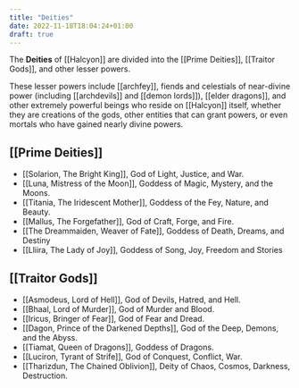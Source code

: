```yaml
---
title: "Deities"
date: 2022-11-18T18:04:24+01:00
draft: true
---
```


The **Deities** of [[Halcyon]] are divided into the [[Prime Deities]], [[Traitor Gods]], and other lesser powers.

These lesser powers include [[archfey]], fiends and celestials of near-divine power (including [[archdevils]] and [[demon lords]]), [[elder dragons]], and other extremely powerful beings who reside on [[Halcyon]] itself, whether they are creations of the gods, other entities that can grant powers, or even mortals who have gained nearly divine powers.

## [[Prime Deities]]
- [[Solarion, The Bright King]], God of Light, Justice, and War.
- [[Luna, Mistress of the Moon]], Goddess of Magic, Mystery, and the Moons.
- [[Titania, The Iridescent Mother]], Goddess of the Fey, Nature, and Beauty.
- [[Mallus, The Forgefather]], God of Craft, Forge, and Fire.
- [[The Dreammaiden, Weaver of Fate]], Goddess of Death, Dreams, and Destiny
- [[Lliira, The Lady of Joy]], Goddess of Song, Joy, Freedom and Stories

## [[Traitor Gods]]
- [[Asmodeus, Lord of Hell]], God of Devils, Hatred, and Hell.
- [[Bhaal, Lord of Murder]], God of Murder and Blood.
- [[Iricus, Bringer of Fear]], God of Fear and Dread.
- [[Dagon, Prince of the Darkened Depths]], God of the Deep, Demons, and the Abyss.
- [[Tiamat, Queen of Dragons]], Goddess of Dragons.
- [[Luciron, Tyrant of Strife]], God of Conquest, Conflict, War.
- [[Tharizdun, The Chained Oblivion]], Deity of Chaos, Cosmos, Darkness, Destruction.